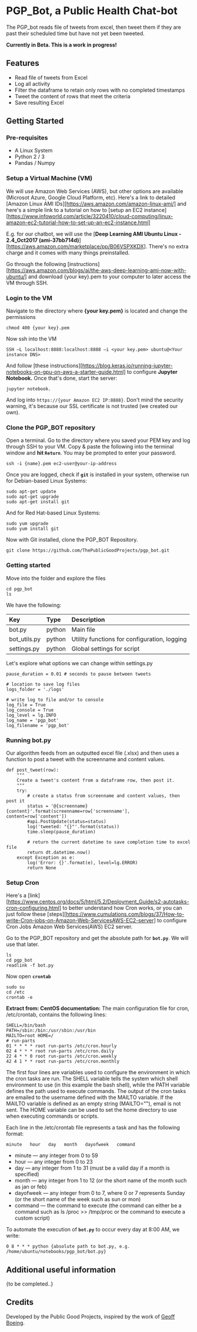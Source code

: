 # PGP_Bot, a Public Health Chat-bot #

The PGP_bot reads file of tweets from excel, then tweet them if they are past their scheduled time but have not yet been tweeted.

**Currently in Beta. This is a work in progress!**

## Features ##

- Read file of tweets from Excel
- Log all activity
- Filter the dataframe to retain only rows with no completed timestamps
- Tweet the content of rows that meet the criteria
- Save resulting Excel

## Getting Started ##

### Pre-requisites ###

- A Linux System
- Python 2 / 3
- Pandas / Numpy

### Setup a Virtual Machine (VM) ###
We will use Amazon Web Services (AWS), but other options are available (Microsot Azure, Google Cloud Platform, etc). 
Here's a link to detailed [Amazon Linux AMI IDs][https://aws.amazon.com/amazon-linux-ami/] and here's a simple link to a tutorial on how to [setup an EC2 instance][https://www.infoworld.com/article/3220410/cloud-computing/linux-amazon-ec2-tutorial-how-to-set-up-an-ec2-instance.html]

E.g. for our chatbot, we will use the [**Deep Learning AMI Ubuntu Linux - 2.4_Oct2017 (ami-37bb714d)**][https://aws.amazon.com/marketplace/pp/B06VSPXKDX]. There's no extra charge and it comes with many things preinstalled.

Go through the following [instructions][https://aws.amazon.com/blogs/ai/the-aws-deep-learning-ami-now-with-ubuntu/] and download {your key}.pem to your computer to later access the VM through SSH. 

### Login to the VM ###

Navigate to the directory where **{your key.pem}** is located and change the permissions 

```
chmod 400 {your key}.pem
```

Now ssh into the VM

```
SSH –L localhost:8888:localhost:8888 –i <your key.pem> ubuntu@<Your instance DNS>
```

And follow [these instructions][https://blog.keras.io/running-jupyter-notebooks-on-gpu-on-aws-a-starter-guide.html] to configure **Jupyter Notebook.** Once that's done, start the server:

```
jupyter notebook.
```

And log into ```https://{your Amazon EC2 IP:8888}```. Don't mind the security warning, it's because our SSL certificate is not trusted (we created our own).

### Clone the PGP_BOT repository ###
Open a terminal. Go to the directory where you saved your PEM key and log through SSH to your VM. Copy & paste the following into the terminal window and **hit `Return`**. You may be prompted to enter your password.

```
ssh -i {name}.pem ec2-user@your-ip-address
```

Once you are logged, check if **`git`** is installed in your system, otherwise run for Debian-based Linux Systems:

```
sudo apt-get update
sudo apt-get upgrade
sudo apt-get install git
```

And for Red Hat-based Linux Systems:

```
sudo yum upgrade
sudo yum install git
```

Now with Git installed, clone the PGP_BOT Repository.

```
git clone https://github.com/ThePublicGoodProjects/pgp_bot.git
```

### Getting started ###

Move into the folder and explore the files
```
cd pgp_bot
ls
```

We have the following:

Key       | Type    | Description
:-------- | :------ | :---------------------------------------------------------------------------------------------------------
bot.py  | python  | Main file
bot_utils.py   | python  | Utility functions for configuration, logging
settings.py   | python | Global settings for script

Let's explore what options we can change within settings.py

```
pause_duration = 0.01 # seconds to pause between tweets

# location to save log files
logs_folder = './logs'

# write log to file and/or to console
log_file = True
log_console = True
log_level = lg.INFO
log_name = 'pgp_bot'
log_filename = 'pgp_bot'
```

### Running bot.py ###

Our algorithm feeds from an outputted excel file (.xlsx) and then uses a function to post a tweet with the screenname and content values. 

```
def post_tweet(row):
    """
    Create a tweet's content from a dataframe row, then post it.
    """
    try:
        # create a status from screenname and content values, then post it
        status = '@{screenname} {content}'.format(screenname=row['screenname'], content=row['content'])
        #api.PostUpdate(status=status)
        log('tweeted: "{}"'.format(status))
        time.sleep(pause_duration)

        # return the current datetime to save completion time to excel file
        return dt.datetime.now()
    except Exception as e:
        log('Error: {}'.format(e), level=lg.ERROR)
        return None
```

### Setup Cron ###

Here's a [link][https://www.centos.org/docs/5/html/5.2/Deployment_Guide/s2-autotasks-cron-configuring.html] to better understand how Cron works, or you can just follow these [steps][https://www.cumulations.com/blogs/37/How-to-write-Cron-jobs-on-Amazon-Web-ServicesAWS-EC2-server] to configure Cron Jobs Amazon Web Services(AWS) EC2 server.

Go to the PGP_BOT repository and get the absolute path for **`bot.py`**. We will use that later.

```
ls
cd pgp_bot
readlink -f bot.py
```

Now open **`crontab`**

```
sudo su
cd /etc
crontab -e
```

**Extract from: CentOS documentation:**
The main configuration file for cron, /etc/crontab, contains the following lines:

```
SHELL=/bin/bash 
PATH=/sbin:/bin:/usr/sbin:/usr/bin 
MAILTO=root HOME=/  
# run-parts 
01 * * * * root run-parts /etc/cron.hourly 
02 4 * * * root run-parts /etc/cron.daily 
22 4 * * 0 root run-parts /etc/cron.weekly 
42 4 1 * * root run-parts /etc/cron.monthly
```

The first four lines are variables used to configure the environment in which the cron tasks are run. The SHELL variable tells the system which shell environment to use (in this example the bash shell), while the PATH variable defines the path used to execute commands. The output of the cron tasks are emailed to the username defined with the MAILTO variable. If the MAILTO variable is defined as an empty string (MAILTO=""), email is not sent. The HOME variable can be used to set the home directory to use when executing commands or scripts.

Each line in the /etc/crontab file represents a task and has the following format:

```
minute   hour   day   month   dayofweek   command
```

- minute — any integer from 0 to 59
- hour — any integer from 0 to 23
- day — any integer from 1 to 31 (must be a valid day if a month is specified)
- month — any integer from 1 to 12 (or the short name of the month such as jan or feb)
- dayofweek — any integer from 0 to 7, where 0 or 7 represents Sunday (or the short name of the week such as sun or mon)
- command — the command to execute (the command can either be a command such as ls /proc >> /tmp/proc or the command to execute a custom script)

To automate the execution of **`bot.py`** to occur every day at 8:00 AM, we write:

```
0 8 * * * python {absolute path to bot.py, e.g. /home/ubuntu/notebooks/pgp_bot/bot.py} 
```

## Additional useful information ##

{to be completed..}

## Credits ##

Developed by the Public Good Projects, inspired by the work of [Geoff Boeing](<https://github.com/gboeing>).
